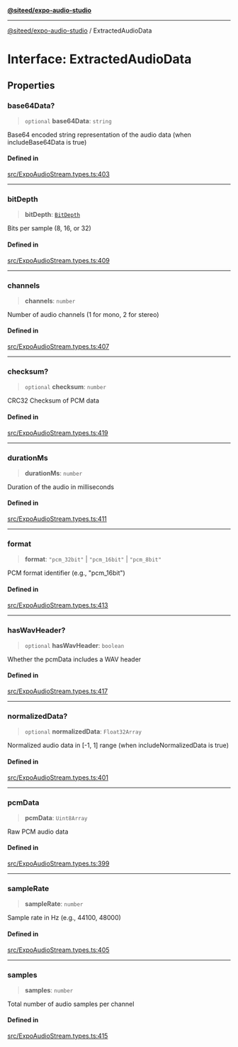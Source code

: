 [**@siteed/expo-audio-studio**](../README.md)

***

[@siteed/expo-audio-studio](../README.md) / ExtractedAudioData

# Interface: ExtractedAudioData

## Properties

### base64Data?

> `optional` **base64Data**: `string`

Base64 encoded string representation of the audio data (when includeBase64Data is true)

#### Defined in

[src/ExpoAudioStream.types.ts:403](https://github.com/deeeed/expo-audio-stream/blob/8819363e2f6518db8ec233a7ea17b579527a3ab5/packages/expo-audio-studio/src/ExpoAudioStream.types.ts#L403)

***

### bitDepth

> **bitDepth**: [`BitDepth`](../type-aliases/BitDepth.md)

Bits per sample (8, 16, or 32)

#### Defined in

[src/ExpoAudioStream.types.ts:409](https://github.com/deeeed/expo-audio-stream/blob/8819363e2f6518db8ec233a7ea17b579527a3ab5/packages/expo-audio-studio/src/ExpoAudioStream.types.ts#L409)

***

### channels

> **channels**: `number`

Number of audio channels (1 for mono, 2 for stereo)

#### Defined in

[src/ExpoAudioStream.types.ts:407](https://github.com/deeeed/expo-audio-stream/blob/8819363e2f6518db8ec233a7ea17b579527a3ab5/packages/expo-audio-studio/src/ExpoAudioStream.types.ts#L407)

***

### checksum?

> `optional` **checksum**: `number`

CRC32 Checksum of PCM data

#### Defined in

[src/ExpoAudioStream.types.ts:419](https://github.com/deeeed/expo-audio-stream/blob/8819363e2f6518db8ec233a7ea17b579527a3ab5/packages/expo-audio-studio/src/ExpoAudioStream.types.ts#L419)

***

### durationMs

> **durationMs**: `number`

Duration of the audio in milliseconds

#### Defined in

[src/ExpoAudioStream.types.ts:411](https://github.com/deeeed/expo-audio-stream/blob/8819363e2f6518db8ec233a7ea17b579527a3ab5/packages/expo-audio-studio/src/ExpoAudioStream.types.ts#L411)

***

### format

> **format**: `"pcm_32bit"` \| `"pcm_16bit"` \| `"pcm_8bit"`

PCM format identifier (e.g., "pcm_16bit")

#### Defined in

[src/ExpoAudioStream.types.ts:413](https://github.com/deeeed/expo-audio-stream/blob/8819363e2f6518db8ec233a7ea17b579527a3ab5/packages/expo-audio-studio/src/ExpoAudioStream.types.ts#L413)

***

### hasWavHeader?

> `optional` **hasWavHeader**: `boolean`

Whether the pcmData includes a WAV header

#### Defined in

[src/ExpoAudioStream.types.ts:417](https://github.com/deeeed/expo-audio-stream/blob/8819363e2f6518db8ec233a7ea17b579527a3ab5/packages/expo-audio-studio/src/ExpoAudioStream.types.ts#L417)

***

### normalizedData?

> `optional` **normalizedData**: `Float32Array`

Normalized audio data in [-1, 1] range (when includeNormalizedData is true)

#### Defined in

[src/ExpoAudioStream.types.ts:401](https://github.com/deeeed/expo-audio-stream/blob/8819363e2f6518db8ec233a7ea17b579527a3ab5/packages/expo-audio-studio/src/ExpoAudioStream.types.ts#L401)

***

### pcmData

> **pcmData**: `Uint8Array`

Raw PCM audio data

#### Defined in

[src/ExpoAudioStream.types.ts:399](https://github.com/deeeed/expo-audio-stream/blob/8819363e2f6518db8ec233a7ea17b579527a3ab5/packages/expo-audio-studio/src/ExpoAudioStream.types.ts#L399)

***

### sampleRate

> **sampleRate**: `number`

Sample rate in Hz (e.g., 44100, 48000)

#### Defined in

[src/ExpoAudioStream.types.ts:405](https://github.com/deeeed/expo-audio-stream/blob/8819363e2f6518db8ec233a7ea17b579527a3ab5/packages/expo-audio-studio/src/ExpoAudioStream.types.ts#L405)

***

### samples

> **samples**: `number`

Total number of audio samples per channel

#### Defined in

[src/ExpoAudioStream.types.ts:415](https://github.com/deeeed/expo-audio-stream/blob/8819363e2f6518db8ec233a7ea17b579527a3ab5/packages/expo-audio-studio/src/ExpoAudioStream.types.ts#L415)
